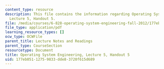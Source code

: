 ```yaml
---
content_type: resource
description: This file contains the information regarding Operating System Engineering,
  Lecture 5, Handout 5.
file: /media/courses/6-828-operating-system-engineering-fall-2012/177eb05112759833dde83720f615d689_MIT6_828F12_lec5_handout.pdf
file_type: application/pdf
learning_resource_types: []
ocw_type: OCWFile
parent_title: Lecture Notes and Readings
parent_type: CourseSection
resourcetype: Document
title: Operating System Engineering, Lecture 5, Handout 5
uid: 177eb051-1275-9833-dde8-3720f615d689
---
```


